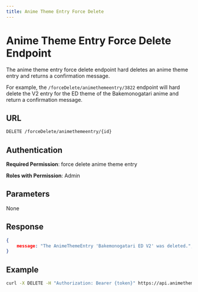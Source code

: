 ```yaml
---
title: Anime Theme Entry Force Delete
---
```


# Anime Theme Entry Force Delete Endpoint

The anime theme entry force delete endpoint hard deletes an anime theme entry and returns a confirmation message.

For example, the `/forceDelete/animethemeentry/3822` endpoint will hard delete the V2 entry for the ED theme of the Bakemonogatari anime and return a confirmation message.

## URL

```sh
DELETE /forceDelete/animethemeentry/{id}
```

## Authentication

**Required Permission**: force delete anime theme entry

**Roles with Permission**: Admin

## Parameters

None

## Response

```json
{
    message: "The AnimeThemeEntry 'Bakemonogatari ED V2' was deleted.",
}
```

## Example

```bash
curl -X DELETE -H "Authorization: Bearer {token}" https://api.animethemes.moe/forceDelete/animethemeentry/3822
```
